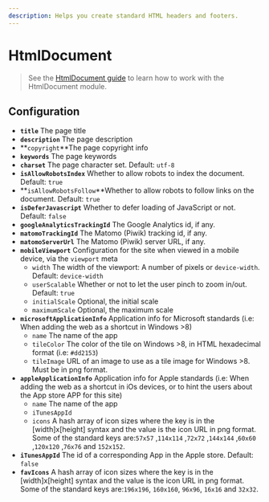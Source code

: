 ```yaml
---
description: Helps you create standard HTML headers and footers.
---
```


# HtmlDocument

> See the [HtmlDocument guide](../../../guide/htmldocument-guide.md) to learn how to work with the HtmlDocument module.

## Configuration

* **`title`** The page title
* **`description`** The page description
* **`copyright`**The page copyright info
* **`keywords`** The page keywords
* **`charset`** The page character set. Default: `utf-8`
* **`isAllowRobotsIndex`** Whether to allow robots to index the document. Default: `true`
* **`isAllowRobotsFollow`**Whether to allow robots to follow links on the document. Default: `true`
* **`isDeferJavascript`** Whether to defer loading of JavaScript or not. Default: `false`
* **`googleAnalyticsTrackingId`** The Google Analytics id, if any.
* **`matomoTrackingId`** The Matomo \(Piwik\) tracking id, if any.
* **`matomoServerUrl`** The Matomo \(Piwik\) server URL, if any.
* **`mobileViewport`** Configuration for the site when viewed in a mobile device, via the `viewport` meta
  * `width` The width of the viewport: A number of pixels or `device-width`. Default: `device-width`
  * `userScalable` Whether or not to let the user pinch to zoom in/out. Default: `true`
  * `initialScale` Optional, the initial scale
  * `maximumScale` Optional, the maximum scale
* **`microsoftApplicationInfo`** Application info for Microsoft standards \(i.e: When adding the web as a shortcut in Windows &gt;8\)
  * `name` The name of the app
  * `tileColor` The color of the tile on Windows &gt;8, in HTML hexadecimal format \(i.e: `#dd2153`\)
  * `tileImage` URL of an image to use as a tile image for Windows &gt;8. Must be in png format.
* **`appleApplicationInfo`** Application info for Apple standards \(i.e: When adding the web as a shortcut in iOs devices, or to hint the users about the App store APP for this site\)
  * `name` The name of the app
  * `iTunesAppId`
  * `icons` A hash array of icon sizes where the key is in the \[width\]x\[height\] syntax and the value is the icon URL in png format. Some of the standard keys are:`57x57` ,`114x114` ,`72x72` ,`144x144` ,`60x60` ,`120x120` ,`76x76` and `152x152`.
* **`iTunesAppId`** The id of a corresponding App in the Apple store. Default: `false`
* **`favIcons`** A hash array of icon sizes where the key is in the \[width\]x\[height\] syntax and the value is the icon URL in png format. Some of the standard keys are:`196x196`, `160x160`, `96x96`, `16x16` and `32x32`.

